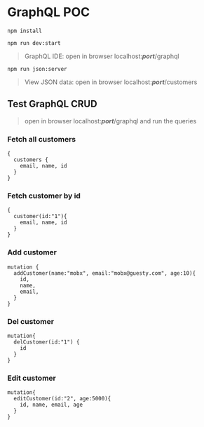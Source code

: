 # GraphQL POC

`npm install`

`npm run dev:start`
> GraphQL IDE: open in browser localhost:**_port_**/graphql


`npm run json:server`
> View JSON data: open in browser localhost:**_port_**/customers


## Test GraphQL CRUD
> open in browser  localhost:**_port_**/graphql
> and run the queries
### Fetch all customers
```
{
  customers {
    email, name, id
  }
}
```

### Fetch customer by id
```
{
  customer(id:"1"){
    email, name, id
  }
}
```

### Add customer
```
mutation {
  addCustomer(name:"mobx", email:"mobx@guesty.com", age:10){
    id,
    name,
    email,
  }
}
```

### Del customer
```
mutation{
  delCustomer(id:"1") {
    id
  }
}
```

### Edit customer
```
mutation{
  editCustomer(id:"2", age:5000){
    id, name, email, age
  }
}
```